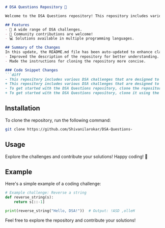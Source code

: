 ```markdown
# DSA Questions Repository 🚀

Welcome to the DSA Questions repository! This repository includes various DSA challenges that are designed to help you practice coding and improve your understanding of algorithms and data structures.

## Features
- 🤖 A wide range of DSA challenges.
- 👥 Community contributions are welcome!
- 💻 Solutions available in multiple programming languages.

## Summary of the Changes
In this update, the README.md file has been auto-updated to enhance clarity and improve the overall presentation of the project. The following changes were made:
- Improved the description of the repository for better understanding.
- Made the instructions for cloning the repository more concise.

### Code Snippet Changes
```diff
- This repository includes various DSA challenges that are designed to help you practice and improve your coding skills.
+ This repository includes various DSA challenges that are designed to help you practice coding and improve your understanding of algorithms and data structures.
- To get started with the DSA Questions repository, clone the repository to your local machine using the following command:
+ To get started with the DSA Questions repository, clone it using the following command:
```

## Installation
To clone the repository, run the following command:
```bash
git clone https://github.com/Shivanilarokar/DSA-Questions-
```

## Usage
Explore the challenges and contribute your solutions! Happy coding! 🎉

## Example
Here's a simple example of a coding challenge:

```python
# Example challenge: Reverse a string
def reverse_string(s):
    return s[::-1]

print(reverse_string("Hello, DSA!"))  # Output: !ASD ,olleH
```

Feel free to explore the repository and contribute your solutions!
```